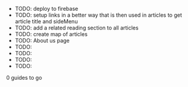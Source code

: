- TODO: deploy to firebase
- TODO: setup links in a better way that is then used in articles to get article title and sideMenu
- TODO: add a related reading section to all articles
- TODO: create map of articles
- TODO: About us page
- TODO:
- TODO:
- TODO:
- TODO:

0 guides to go
